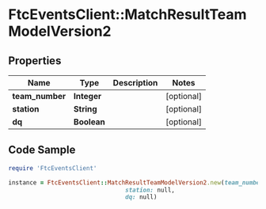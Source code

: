 # FtcEventsClient::MatchResultTeamModelVersion2

## Properties

Name | Type | Description | Notes
------------ | ------------- | ------------- | -------------
**team_number** | **Integer** |  | [optional] 
**station** | **String** |  | [optional] 
**dq** | **Boolean** |  | [optional] 

## Code Sample

```ruby
require 'FtcEventsClient'

instance = FtcEventsClient::MatchResultTeamModelVersion2.new(team_number: null,
                                 station: null,
                                 dq: null)
```


